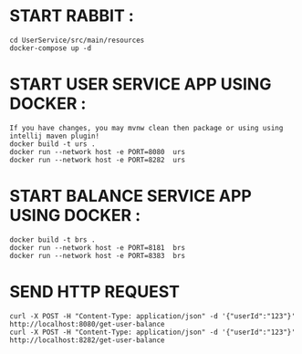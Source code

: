 # START RABBIT :
    cd UserService/src/main/resources
    docker-compose up -d

# START USER SERVICE APP USING DOCKER :
    If you have changes, you may mvnw clean then package or using using intellij maven plugin!
    docker build -t urs .
    docker run --network host -e PORT=8080  urs
    docker run --network host -e PORT=8282  urs 

# START BALANCE SERVICE APP USING DOCKER :
    docker build -t brs .
    docker run --network host -e PORT=8181  brs
    docker run --network host -e PORT=8383  brs

# SEND HTTP REQUEST
    curl -X POST -H "Content-Type: application/json" -d '{"userId":"123"}' http://localhost:8080/get-user-balance
    curl -X POST -H "Content-Type: application/json" -d '{"userId":"123"}' http://localhost:8282/get-user-balance
